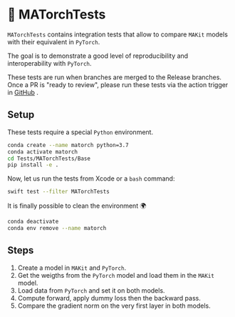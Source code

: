 # 👷 MATorchTests

`MATorchTests` contains integration tests that allow to compare `MAKit` models 
with their equivalent in `PyTorch`.

The goal is to demonstrate a good level of reproducibility and 
interoperability with `PyTorch`.

These tests are run when branches are merged to the Release branches.
Once a PR is "ready to review", please run these tests via the action trigger 
in [GitHub](https://github.com/owkin/MAKit/actions) .

## Setup

These tests require a special `Python` environment. 

```bash
conda create --name matorch python=3.7
conda activate matorch
cd Tests/MATorchTests/Base
pip install -e .
```

Now, let us run the tests from Xcode or a `bash` command:

```bash
swift test --filter MATorchTests
```

It is finally possible to clean the environment 🌍

```bash     
conda deactivate
conda env remove --name matorch
```

## Steps 

1. Create a model in `MAKit` and `PyTorch`.
1. Get the weigths from the `PyTorch` model and load them  in the `MAKit` model.
1. Load data from `PyTorch` and set it on both models.
1. Compute forward, apply dummy loss then the backward pass.
1. Compare the gradient norm on the very first layer in both models.
